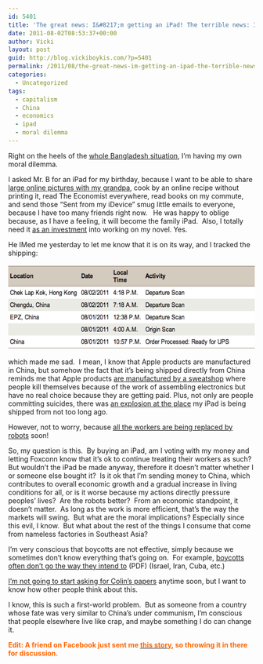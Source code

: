 ```yaml
---
id: 5401
title: 'The great news: I&#8217;m getting an iPad! The terrible news: I&#8217;m getting an iPad.'
date: 2011-08-02T08:53:37+00:00
author: Vicki
layout: post
guid: http://blog.vickiboykis.com/?p=5401
permalink: /2011/08/the-great-news-im-getting-an-ipad-the-terrible-news-im-getting-an-ipad/
categories:
  - Uncategorized
tags:
  - capitalism
  - China
  - economics
  - ipad
  - moral dilemma
---
```

Right on the heels of the <a href="http://akhilak.com/blog/2011/07/27/problems-with-poverty-tourism/" target="_blank">whole Bangladesh situation</a>, I&#8217;m having my own moral dilemma.

<p style="text-align: left;">
  I asked Mr. B for an iPad for my birthday, because I want to be able to share <a href="http://blog.vickiboykis.com/2010/06/02/if-my-grandpa-cant-come-to-the-pictures-they-come-to-him/" target="_blank">large online pictures with my grandpa</a>, cook by an online recipe without printing it, read The Economist everywhere, read books on my commute, and send those &#8220;Sent from my iDevice&#8221; smug little emails to everyone, because I have too many friends right now.   He was happy to oblige because, as I have a feeling, it will become the family iPad.  Also, I totally need it <a href="http://www.myipadapps.com/daedalus-touch-app-for-ipad/" target="_blank">as an investment</a> into working on my novel. Yes.
</p>

<p style="text-align: left;">
  He IMed me yesterday to let me know that it is on its way, and I tracked the shipping:
</p>

<p style="text-align: left;">
  <a href="https://raw.githubusercontent.com/veekaybee/wlb/gh-pages/assets/images/2011/08/Screen-shot-2011-08-02-at-8.38.36-AM.png"><img class="aligncenter size-full wp-image-5403" title="Screen shot 2011-08-02 at 8.38.36 AM" src="https://raw.githubusercontent.com/veekaybee/wlb/gh-pages/assets/images/2011/08/Screen-shot-2011-08-02-at-8.38.36-AM.png" alt="" width="568" height="174" /></a>
</p>

<p style="text-align: left;">
  which made me sad.  I mean, I know that Apple products are manufactured in China, but somehow the fact that it&#8217;s being shipped directly from China reminds me that Apple products <a href="http://www.smh.com.au/technology/technology-news/monotony-blamed-for-company-suicides-20110802-1i8yp.html" target="_blank">are manufactured by a sweatshop</a> where people kill themselves because of the work of assembling electronics but have no real choice because they are getting paid. Plus, not only are people committing suicides, there was <a href="http://www.engadget.com/2011/05/20/explosion-at-foxconns-chengdu-plant-injures-several-could-affe/" target="_blank">an explosion at the place</a> my iPad is being shipped from not too long ago.
</p>

However, not to worry, because <a href="http://www.theglobeandmail.com/report-on-business/international-news/global-exchange/financial-times/foxconn-looks-to-a-robotic-future/article2116857/" target="_blank">all the workers are being replaced by robots</a> soon!

So, my question is this.  By buying an iPad, am I voting with my money and letting Foxconn know that it&#8217;s ok to continue treating their workers as such? But wouldn&#8217;t the iPad be made anyway, therefore it doesn&#8217;t matter whether I or someone else bought it?  Is it ok that I&#8217;m sending money to China, which contributes to overall economic growth and a gradual increase in living conditions for all, or is it worse because my actions directly pressure peoples&#8217; lives?  Are the robots better?  From an economic standpoint, it doesn&#8217;t matter.  As long as the work is more efficient, that&#8217;s the way the markets will swing.  But what are the moral implications? Especially since this evil, I know.  But what about the rest of the things I consume that come from nameless factories in Southeast Asia?

I&#8217;m very conscious that boycotts are not effective, simply because we sometimes don&#8217;t know everything that&#8217;s going on.  For example, <a href="http://repository01.lib.tufts.edu:8080/fedora/get/tufts:UA015.012.DO.00026/bdef:TuftsPDF/getPDF" target="_blank">boycotts often don&#8217;t go the way they intend to</a> (PDF) (Israel, Iran, Cuba, etc.)

<a href="http://www.youtube.com/watch?v=l2LBICPEK6w" target="_blank">I&#8217;m not going to start asking for Colin&#8217;s papers</a> anytime soon, but I want to know how other people think about this.

I know, this is such a first-world problem.  But as someone from a country whose fate was very similar to China&#8217;s under communism, I&#8217;m conscious that people elsewhere live like crap, and maybe something I do can change it.

**<span style="color: #ff6600;">Edit: A friend on Facebook just sent me <a href="http://www.nytimes.com/1997/06/22/weekinreview/in-principle-a-case-for-more-sweatshops.html" target="_blank"><span style="color: #ff6600;">this story</span></a>, so throwing it in there for discussion.  </span>**